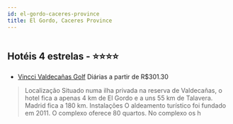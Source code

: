 ```yaml
---
id: el-gordo-caceres-province
title: El Gordo, Caceres Province
---
```


<center><img src="http://image1.urlforimages.com/Images/1251921/$Original/1044801006_200x200.jpg" alt="" /></center>


## Hotéis 4 estrelas - ⭐️⭐️⭐️⭐️

-    [Vincci Valdecañas Golf](https://www.hurb.com/hoteis/el-gordo/vincci-valdecanas-golf-JNP-JP015770?cmp=18055) Diárias a partir de R$301.30
   > Localização
Situado numa ilha privada na reserva de Valdecañas, o hotel fica a apenas 4 km de El Gordo e a uns 55 km de Talavera. Madrid fica a 180 km.
Instalações
O aldeamento turístico foi fundado em 2011. O complexo oferece 80 quartos. No complexo os h
